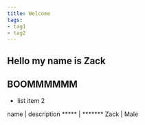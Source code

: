 ```yaml
---
title: Welcome
tags:
- tag1
- tag2
---
```


## Hello my name is Zack
## BOOMMMMMM

* list item 2 

name | description 
***** | *******
Zack | Male